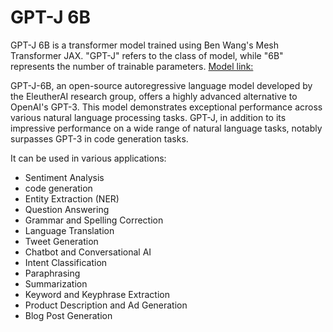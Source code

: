 # GPT-J 6B
GPT-J 6B is a transformer model trained using Ben Wang's Mesh Transformer JAX. "GPT-J" refers to the class of model, while "6B" represents the number of trainable parameters.
[Model link:](https://huggingface.co/EleutherAI/gpt-j-6b)

GPT-J-6B, an open-source autoregressive language model developed by the EleutherAI research group, offers a highly advanced alternative to OpenAI's GPT-3.
This model demonstrates exceptional performance across various natural language processing tasks.
GPT-J, in addition to its impressive performance on a wide range of natural language tasks, notably surpasses GPT-3 in code generation tasks. 

It can be used in various applications: 
* Sentiment Analysis 
* code generation
* Entity Extraction (NER)
* Question Answering
* Grammar and Spelling Correction
* Language Translation
* Tweet Generation
* Chatbot and Conversational AI
* Intent Classification
* Paraphrasing
* Summarization
* Keyword and Keyphrase Extraction
* Product Description and Ad Generation
* Blog Post Generation
